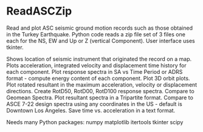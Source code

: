 # ReadASCZip

Read and plot ASC seismic ground motion records such as those obtained in the Turkey Earthquake.
Python code reads a zip file set of 3 files one each for the NS, EW and Up or Z (vertical Component).
User interface uses tkinter.

Shows location of seismic instrument that originated the record on a map.
Plots acceleration, integrated velocity and displacement time history for each component.
Plot response spectra in SA vs Time Period or ADRS format - compute energy content of each component.
Plot 3D orbit plots.
Plot rotated resultant in the maximum acceleration, velocity or displacement directions.
Create RotD50, RotD00, RotD100 response spectra.  Compare to Geomean Spectra.
Plot resultant spectra in a Tripartite format.
Compare to ASCE 7-22 design spectra using any coordinates in the US - default is Downtown Los Angeles.
Save time vs. acceleration in a text format.


Needs many Python packages:
numpy
matplotlib
itertools
tkinter
scipy
